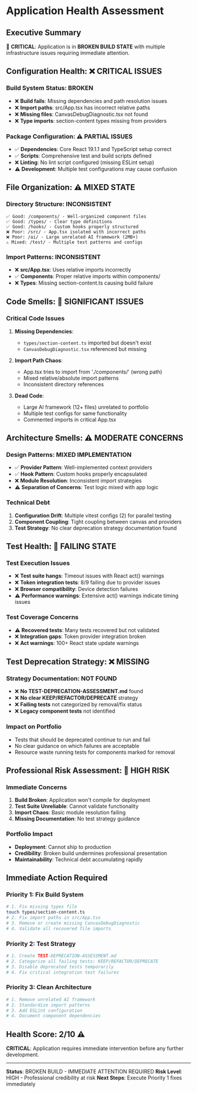 # Application Health Assessment

## Executive Summary
🚨 **CRITICAL**: Application is in **BROKEN BUILD STATE** with multiple infrastructure issues requiring immediate attention.

## Configuration Health: ❌ CRITICAL ISSUES

### Build System Status: BROKEN
- ❌ **Build fails**: Missing dependencies and path resolution issues
- ❌ **Import paths**: src/App.tsx has incorrect relative paths
- ❌ **Missing files**: CanvasDebugDiagnostic.tsx not found
- ❌ **Type imports**: section-content types missing from providers

### Package Configuration: ⚠️ PARTIAL ISSUES
- ✅ **Dependencies**: Core React 19.1.1 and TypeScript setup correct
- ✅ **Scripts**: Comprehensive test and build scripts defined
- ❌ **Linting**: No lint script configured (missing ESLint setup)
- ⚠️ **Development**: Multiple test configurations may cause confusion

## File Organization: ⚠️ MIXED STATE

### Directory Structure: INCONSISTENT
```
✅ Good: /components/ - Well-organized component files
✅ Good: /types/ - Clear type definitions
✅ Good: /hooks/ - Custom hooks properly structured
❌ Poor: /src/ - App.tsx isolated with incorrect paths
❌ Poor: /ai/ - Large unrelated AI framework (2MB+)
⚠️ Mixed: /test/ - Multiple test patterns and configs
```

### Import Patterns: INCONSISTENT
- ❌ **src/App.tsx**: Uses relative imports incorrectly
- ✅ **Components**: Proper relative imports within components/
- ❌ **Types**: Missing section-content.ts causing build failure

## Code Smells: 🚨 SIGNIFICANT ISSUES

### Critical Code Issues
1. **Missing Dependencies**:
   - `types/section-content.ts` imported but doesn't exist
   - `CanvasDebugDiagnostic.tsx` referenced but missing

2. **Import Path Chaos**:
   - App.tsx tries to import from './components/' (wrong path)
   - Mixed relative/absolute import patterns
   - Inconsistent directory references

3. **Dead Code**:
   - Large AI framework (12+ files) unrelated to portfolio
   - Multiple test configs for same functionality
   - Commented imports in critical App.tsx

## Architecture Smells: ⚠️ MODERATE CONCERNS

### Design Patterns: MIXED IMPLEMENTATION
- ✅ **Provider Pattern**: Well-implemented context providers
- ✅ **Hook Pattern**: Custom hooks properly encapsulated
- ❌ **Module Resolution**: Inconsistent import strategies
- ⚠️ **Separation of Concerns**: Test logic mixed with app logic

### Technical Debt
1. **Configuration Drift**: Multiple vitest configs (2) for parallel testing
2. **Component Coupling**: Tight coupling between canvas and providers
3. **Test Strategy**: No clear deprecation strategy documentation found

## Test Health: 🚨 FAILING STATE

### Test Execution Issues
- ❌ **Test suite hangs**: Timeout issues with React act() warnings
- ❌ **Token integration tests**: 8/9 failing due to provider issues
- ❌ **Browser compatibility**: Device detection failures
- ⚠️ **Performance warnings**: Extensive act() warnings indicate timing issues

### Test Coverage Concerns
- ⚠️ **Recovered tests**: Many tests recovered but not validated
- ❌ **Integration gaps**: Token provider integration broken
- ❌ **Act warnings**: 100+ React state update warnings

## Test Deprecation Strategy: ❌ MISSING

### Strategy Documentation: NOT FOUND
- ❌ **No TEST-DEPRECATION-ASSESSMENT.md** found
- ❌ **No clear KEEP/REFACTOR/DEPRECATE** strategy
- ❌ **Failing tests** not categorized by removal/fix status
- ❌ **Legacy component tests** not identified

### Impact on Portfolio
- Tests that should be deprecated continue to run and fail
- No clear guidance on which failures are acceptable
- Resource waste running tests for components marked for removal

## Professional Risk Assessment: 🚨 HIGH RISK

### Immediate Concerns
1. **Build Broken**: Application won't compile for deployment
2. **Test Suite Unreliable**: Cannot validate functionality
3. **Import Chaos**: Basic module resolution failing
4. **Missing Documentation**: No test strategy guidance

### Portfolio Impact
- **Deployment**: Cannot ship to production
- **Credibility**: Broken build undermines professional presentation
- **Maintainability**: Technical debt accumulating rapidly

## Immediate Action Required

### Priority 1: Fix Build System
```bash
# 1. Fix missing types file
touch types/section-content.ts
# 2. Fix import paths in src/App.tsx
# 3. Remove or create missing CanvasDebugDiagnostic
# 4. Validate all recovered file imports
```

### Priority 2: Test Strategy
```bash
# 1. Create TEST-DEPRECATION-ASSESSMENT.md
# 2. Categorize all failing tests: KEEP/REFACTOR/DEPRECATE
# 3. Disable deprecated tests temporarily
# 4. Fix critical integration test failures
```

### Priority 3: Clean Architecture
```bash
# 1. Remove unrelated AI framework
# 2. Standardize import patterns
# 3. Add ESLint configuration
# 4. Document component dependencies
```

## Health Score: 2/10 ⚠️

**CRITICAL**: Application requires immediate intervention before any further development.

---
**Status**: BROKEN BUILD - IMMEDIATE ATTENTION REQUIRED
**Risk Level**: HIGH - Professional credibility at risk
**Next Steps**: Execute Priority 1 fixes immediately